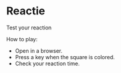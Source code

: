 # Reactie
Test your reaction

How to play:
 - Open in a browser.
 - Press a key when the square is colored.
 - Check your reaction time.
